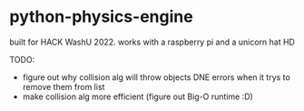 # python-physics-engine
 built for HACK WashU 2022. 
 works with a raspberry pi and a unicorn hat HD

TODO:
- figure out why collision alg will throw objects DNE errors when it trys to remove them from list
- make collision alg more efficient (figure out Big-O runtime :D)